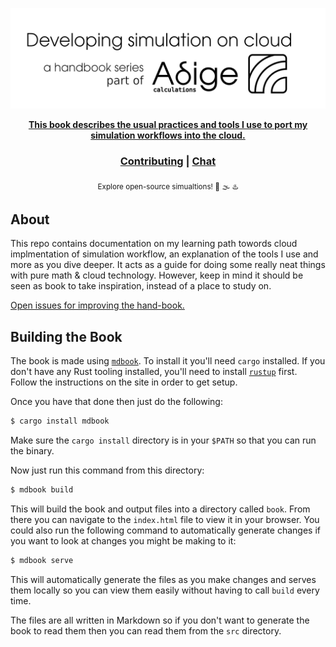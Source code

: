 <div align="center">
  <p align="center">
    <a href="https://www.adigecalculations.com/">
    <img src="src/images/powered_by_adige.png" alt="MS handbook logo" >
  </p>
  <strong>This book describes the usual practices and tools I use to port my simulation workflows into the cloud. </strong>

  <h3>
    <a href="https://github.com/mSamiolo/MS-LearingBook.git">Contributing</a>
    <span> | </span>
    <a href="https://www.adigecalculations.com/contact">Chat</a>
  </h3>

  <sub>Explore open-source simualtions! 🌊 🌫 ♨️ </sub>
</div>

## About

This repo contains documentation on my learning path towords cloud implmentation of simulation workflow, an explanation 
of the tools I use and more as you dive deeper. It acts as a guide for doing some really neat things with pure math & 
cloud technology. However, keep in mind it should be seen as book to take inspiration, instead of a place to study on.

[Open issues for improving the hand-book.][book-issues]

[book-issues]: https://github.com/mSamiolo/MS-LearingBook.git/issues

## Building the Book

The book is made using [`mdbook`][mdbook]. To install it you'll need `cargo`
installed. If you don't have any Rust tooling installed, you'll need to install
[`rustup`][rustup] first. Follow the instructions on the site in order to get
setup.

Once you have that done then just do the following:

```bash
$ cargo install mdbook
```

Make sure the `cargo install` directory is in your `$PATH` so that you can run
the binary.

Now just run this command from this directory:

```bash
$ mdbook build
```
This will build the book and output files into a directory called `book`. From
there you can navigate to the `index.html` file to view it in your browser. You
could also run the following command to automatically generate changes if you
want to look at changes you might be making to it:

```bash
$ mdbook serve
```

This will automatically generate the files as you make changes and serves them
locally so you can view them easily without having to call `build` every time.

The files are all written in Markdown so if you don't want to generate the book
to read them then you can read them from the `src` directory.

[mdbook]: https://github.com/rust-lang-nursery/mdBook
[rustup]: https://github.com/rust-lang-nursery/rustup.rs/
